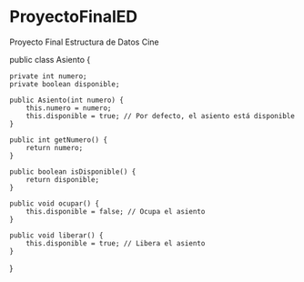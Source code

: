 # ProyectoFinalED
Proyecto Final Estructura de Datos Cine


public class Asiento {
  
    private int numero;
    private boolean disponible;

    public Asiento(int numero) {
        this.numero = numero;
        this.disponible = true; // Por defecto, el asiento está disponible
    }

    public int getNumero() {
        return numero;
    }

    public boolean isDisponible() {
        return disponible;
    }

    public void ocupar() {
        this.disponible = false; // Ocupa el asiento
    }

    public void liberar() {
        this.disponible = true; // Libera el asiento
    }
}
